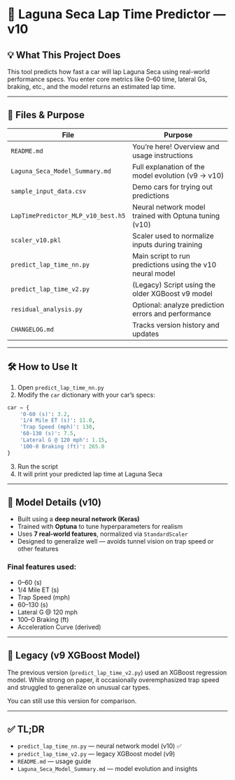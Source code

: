 # 🏁 Laguna Seca Lap Time Predictor — v10

## 💡 What This Project Does

This tool predicts how fast a car will lap Laguna Seca using real-world performance specs. You enter core metrics like 0–60 time, lateral Gs, braking, etc., and the model returns an estimated lap time.

---

## 📆 Files & Purpose

| File                               | Purpose                                                   |
| ---------------------------------- | --------------------------------------------------------- |
| `README.md`                        | You’re here! Overview and usage instructions              |
| `Laguna_Seca_Model_Summary.md`     | Full explanation of the model evolution (v9 → v10)        |
| `sample_input_data.csv`            | Demo cars for trying out predictions                      |
| `LapTimePredictor_MLP_v10_best.h5` | Neural network model trained with Optuna tuning (v10)     |
| `scaler_v10.pkl`                   | Scaler used to normalize inputs during training           |
| `predict_lap_time_nn.py`           | Main script to run predictions using the v10 neural model |
| `predict_lap_time_v2.py`           | (Legacy) Script using the older XGBoost v9 model          |
| `residual_analysis.py`             | Optional: analyze prediction errors and performance       |
| `CHANGELOG.md`                     | Tracks version history and updates                        |

---

## 🛠️ How to Use It

1. Open `predict_lap_time_nn.py`
2. Modify the `car` dictionary with your car’s specs:

```python
car = {
    '0-60 (s)': 3.2,
    '1/4 Mile ET (s)': 11.0,
    'Trap Speed (mph)': 130,
    '60-130 (s)': 7.5,
    'Lateral G @ 120 mph': 1.15,
    '100-0 Braking (ft)': 265.0
}
```

3. Run the script
4. It will print your predicted lap time at Laguna Seca

---

## 🤖 Model Details (v10)

* Built using a **deep neural network (Keras)**
* Trained with **Optuna** to tune hyperparameters for realism
* Uses **7 real-world features**, normalized via `StandardScaler`
* Designed to generalize well — avoids tunnel vision on trap speed or other features

### Final features used:

* 0–60 (s)
* 1/4 Mile ET (s)
* Trap Speed (mph)
* 60–130 (s)
* Lateral G @ 120 mph
* 100–0 Braking (ft)
* Acceleration Curve (derived)

---

## 🔄 Legacy (v9 XGBoost Model)

The previous version (`predict_lap_time_v2.py`) used an XGBoost regression model. While strong on paper, it occasionally overemphasized trap speed and struggled to generalize on unusual car types.

You can still use this version for comparison.

---

## ✅ TL;DR

* `predict_lap_time_nn.py` — neural network model (v10) ✅
* `predict_lap_time_v2.py` — legacy XGBoost model (v9)
* `README.md` — usage guide
* `Laguna_Seca_Model_Summary.md` — model evolution and insights
